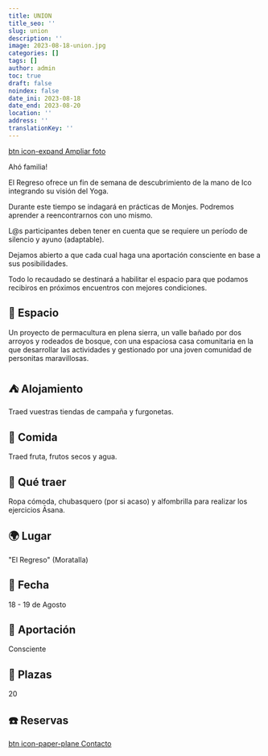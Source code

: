 ```yaml
---
title: UNION
title_seo: ''
slug: union
description: ''
image: 2023-08-18-union.jpg
categories: []
tags: []
author: admin
toc: true
draft: false
noindex: false
date_ini: 2023-08-18
date_end: 2023-08-20
location: ''
address: ''
translationKey: ''
---
```


[btn icon-expand Ampliar foto](2023-08-18-union.jpg)

Ahó familia!

El Regreso ofrece un fin de semana de descubrimiento de la mano de Ico integrando su visión del Yoga.

Durante este tiempo se indagará en prácticas de Monjes. Podremos aprender a reencontrarnos con uno mismo.

L@s participantes deben tener en cuenta que se requiere un período de silencio y ayuno (adaptable).

Dejamos abierto a que cada cual haga una aportación consciente en base a sus posibilidades. 

Todo lo recaudado se destinará a habilitar el espacio para que podamos recibiros en próximos encuentros con mejores condiciones.

## 🌲 Espacio

Un proyecto de permacultura en plena sierra, un valle bañado por dos arroyos y rodeados de bosque, con una espaciosa casa comunitaria en la que desarrollar las actividades y gestionado por una joven comunidad de personitas maravillosas.

## ⛺ Alojamiento

Traed vuestras tiendas de campaña y furgonetas.

## 🌮 Comida

Traed fruta, frutos secos y agua.

## 🎨 Qué traer

Ropa cómoda, chubasquero (por si acaso) y alfombrilla para realizar los ejercicios Āsana.

## 🌍 Lugar

"El Regreso" (Moratalla)

## 📅 Fecha

18 - 19 de Agosto

## 💱 Aportación

Consciente
 
## 👫 Plazas

20

## ☎️ Reservas

[btn icon-paper-plane Contacto](/#contacto)
